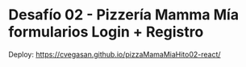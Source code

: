# Desafío 02 - Pizzería Mamma Mía formularios Login + Registro

Deploy: https://cvegasan.github.io/pizzaMamaMiaHito02-react/
